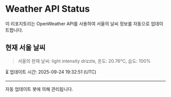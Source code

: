 
# Weather API Status

이 리포지토리는 OpenWeather API를 사용하여 서울의 날씨 정보를 자동으로 업데이트합니다.

## 현재 서울 날씨
> 서울의 현재 날씨: light intensity drizzle, 온도: 20.76°C, 습도: 100%

⏳ 업데이트 시간: 2025-09-24 19:32:51 (UTC)

---
자동 업데이트 봇에 의해 관리됩니다.
